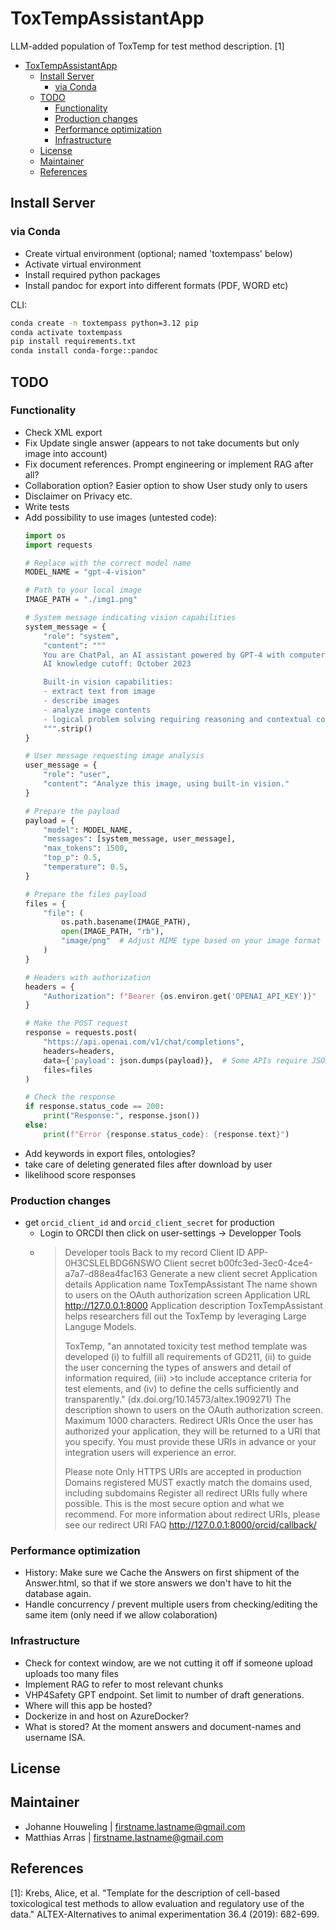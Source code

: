 # ToxTempAssistantApp
LLM-added population of ToxTemp for test method description. [1]

- [ToxTempAssistantApp](#toxtempassistantapp)
  - [Install Server](#install-server)
    - [via Conda](#via-conda)
  - [TODO](#todo)
    - [Functionality](#functionality)
    - [Production changes](#production-changes)
    - [Performance optimization](#performance-optimization)
    - [Infrastructure](#infrastructure)
  - [License](#license)
  - [Maintainer](#maintainer)
  - [References](#references)

## Install Server
### via Conda
- Create virtual environment (optional; named 'toxtempass' below)
- Activate virtual environment
- Install required python packages
- Install pandoc for export into different formats (PDF, WORD etc)

CLI: 
```bash
conda create -n toxtempass python=3.12 pip
conda activate toxtempass
pip install requirements.txt
conda install conda-forge::pandoc
```

## TODO
### Functionality
- Check XML export
- Fix Update single answer (appears to not take documents but only image into account)
- Fix document references. Prompt engineering or implement RAG after all?
- Collaboration option? Easier option to show User study only to users  
- Disclaimer on Privacy etc.
- Write tests
- Add possibility to use images (untested code):
  ```python
  import os
  import requests

  # Replace with the correct model name
  MODEL_NAME = "gpt-4-vision"

  # Path to your local image
  IMAGE_PATH = "./img1.png"

  # System message indicating vision capabilities
  system_message = {
      "role": "system",
      "content": """
      You are ChatPal, an AI assistant powered by GPT-4 with computer vision.
      AI knowledge cutoff: October 2023

      Built-in vision capabilities:
      - extract text from image
      - describe images
      - analyze image contents
      - logical problem solving requiring reasoning and contextual consideration
      """.strip()
  }

  # User message requesting image analysis
  user_message = {
      "role": "user",
      "content": "Analyze this image, using built-in vision."
  }

  # Prepare the payload
  payload = {
      "model": MODEL_NAME,
      "messages": [system_message, user_message],
      "max_tokens": 1500,
      "top_p": 0.5,
      "temperature": 0.5,
  }

  # Prepare the files payload
  files = {
      "file": (
          os.path.basename(IMAGE_PATH),
          open(IMAGE_PATH, "rb"),
          "image/png"  # Adjust MIME type based on your image format
      )
  }

  # Headers with authorization
  headers = {
      "Authorization": f"Bearer {os.environ.get('OPENAI_API_KEY')}"
  }

  # Make the POST request
  response = requests.post(
      "https://api.openai.com/v1/chat/completions",
      headers=headers,
      data={'payload': json.dumps(payload)},  # Some APIs require JSON payload as a string
      files=files
  )

  # Check the response
  if response.status_code == 200:
      print("Response:", response.json())
  else:
      print(f"Error {response.status_code}: {response.text}")
  ```
- Add keywords in export files, ontologies?
- take care of deleting generated files after download by user
- likelihood score responses
### Production changes
- get `orcid_client_id` and `orcid_client_secret` for production
  - Login to ORCDI then click on user-settings -> Developper Tools 
  - >Developer tools
    >Back to my record
    >Client ID
    >APP-0H3CSLELBDG6NSWO
    >Client secret
    >b00fc3ed-3ec0-4ce4-a7a7-d88ea4fac163
    >Generate a new client secret
    >Application details
    >Application name
    >ToxTempAssistant
    >The name shown to users on the OAuth authorization screen
    >Application URL
    >http://127.0.0.1:8000
    >Application description
    >ToxTempAssistant helps researchers fill out the ToxTemp by leveraging Large Languge Models. 
    >
    >ToxTemp, "an annotated toxicity test method template was developed (i) to fulfill all requirements of GD211, (ii) to guide the user concerning the types of answers and detail of information required, (iii) >to include acceptance criteria for test elements, and (iv) to define the cells sufficiently and transparently." (dx.doi.org/10.14573/altex.1909271)
    >The description shown to users on the OAuth authorization screen. Maximum 1000 characters.
    >Redirect URIs
    >Once the user has authorized your application, they will be returned to a URI that you specify. You must provide these URIs in advance or your integration users will experience an error.
    >
    >Please note
    >Only HTTPS URIs are accepted in production
    >Domains registered MUST exactly match the domains used, including subdomains
    >Register all redirect URIs fully where possible. This is the most secure option and what we recommend. For more information about redirect URIs, please see our redirect URI FAQ
    >http://127.0.0.1:8000/orcid/callback/



### Performance optimization
-  History: Make sure we Cache the Answers on first shipment of the Answer.html, so that if we store answers we don't have to hit the database again.
-  Handle concurrency / prevent multiple users from checking/editing the same item (only need if we allow colaboration) 
### Infrastructure
- Check for context window, are we not cutting it off if someone upload uploads too many files
- Implement RAG to refer to most relevant chunks
- VHP4Safety GPT endpoint. Set limit to number of draft generations.
- Where will this app be hosted? 
- Dockerize in and host on AzureDocker?
- What is stored? At the moment answers and document-names and username ISA.
## License

## Maintainer
- Johanne Houweling | firstname.lastname@gmail.com
- Matthias Arras | firstname.lastname@gmail.com
## References
[1]: Krebs, Alice, et al. "Template for the description of cell-based toxicological test methods to allow evaluation and regulatory use of the data." ALTEX-Alternatives to animal experimentation 36.4 (2019): 682-699.

